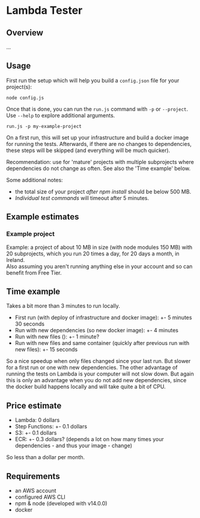 # Lambda Tester

## Overview

...

## Usage

First run the setup which will help you build a `config.json` file for your project(s):

```
node config.js
```

Once that is done, you can run the `run.js` command with `-p` or `--project`. Use `--help` to explore additional arguments.

```
run.js -p my-example-project
```

On a first run, this will set up your infrastructure and build a docker image for running the tests. 
Afterwards, if there are no changes to dependencies, these steps will be skipped (and everything will be much quicker).

Recommendation: use for 'mature' projects with multiple subprojects where dependencies do not change as often.
See also the 'Time example' below.

Some additional notes:
- the total size of your project *after npm install* should be below 500 MB. 
- *Individual test commands* will timeout after 5 minutes.

## Example estimates

### Example project

Example: a project of about 10 MB in size (with node modules 150 MB) with 20 subprojects, which you run 20 times a day, for 20 days a month, in Ireland.  
Also assuming you aren't running anything else in your account and so can benefit from Free Tier.

## Time example

Takes a bit more than 3 minutes to run locally.

- First run (with deploy of infrastructure and docker image): +- 5 minutes 30 seconds
- Run with new dependencies (so new docker image): +- 4 minutes
- Run with new files (): +- 1 minute?
- Run with new files and same container (quickly after previous run with new files): +- 15 seconds

So a nice speedup when only files changed since your last run. But slower for a first run or one with new dependencies.
The other advantage of running the tests on Lambda is your computer will not slow down. But again this is only an advantage
when you do not add new dependencies, since the docker build happens locally and will take quite a bit of CPU.

## Price estimate

- Lambda: 0 dollars
- Step Functions: +- 0.1 dollars
- S3: +- 0.1 dollars 
- ECR: +- 0.3 dollars? (depends a lot on how many times your dependencies - and thus your image - change)

So less than a dollar per month.

## Requirements

- an AWS account
- configured AWS CLI
- npm & node (developed with v14.0.0)
- docker
